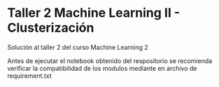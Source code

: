 # Taller 2 Machine Learning II - Clusterización
Solución al taller 2 del curso Machine Learning 2 

Antes de ejecutar el notebook obtenido del respositorio se recomienda verificar la compatibilidad de los modulos mediante en archivo de requirement.txt
